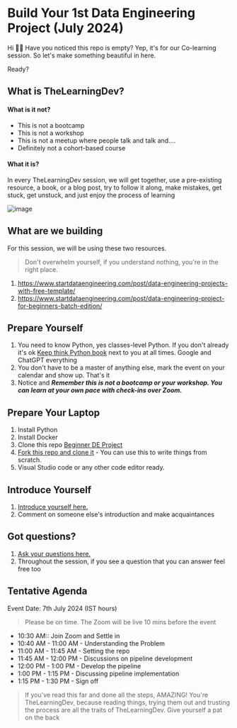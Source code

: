 # Build Your 1st Data Engineering Project (July 2024)

Hi 👋🏻 Have you noticed this repo is empty? Yep, it's for our Co-learning session. So let's make something beautiful in here.

Ready?

## What is TheLearningDev?

#### What is it not?

- This is not a bootcamp
- This is not a workshop
- This is not a meetup where people talk and talk and....
- Definitely not a cohort-based course

#### What it is?

In every TheLearningDev session, we will get together, use a pre-existing resource, a book, or a blog post, try to follow it along, make mistakes, get stuck, get unstuck, and just enjoy the process of learning

![image](https://github.com/thelearningdev/build-your-de-project/assets/10116000/1ded54cf-80ee-4e6c-8ac1-d413cfb3da24)

## What are we building

For this session, we will be using these two resources.

> Don't overwhelm yourself, if you understand nothing, you're in the right place. 

1. https://www.startdataengineering.com/post/data-engineering-projects-with-free-template/
2. https://www.startdataengineering.com/post/data-engineering-project-for-beginners-batch-edition/



## Prepare Yourself

1. You need to know Python, yes classes-level Python. If you don't already it's ok [Keep think Python book](https://greenteapress.com/thinkpython2/thinkpython2.pdf) next to you at all times. Google and ChatGPT everything
2. You don't have to be a master of anything else, mark the event on your calendar and show up. That's it
3. Notice and ***Remember this is not a bootcamp or your workshop. You can learn at your own pace with check-ins over Zoom.***

## Prepare Your Laptop

1. Install Python
2. Install Docker
3. Clone this repo [Beginner DE Project](https://github.com/josephmachado/beginner_de_project)
4. [Fork this repo and clone it](https://github.com/thelearningdev/build-your-de-project) - You can use this to write things from scratch. 
5. Visual Studio code or any other code editor ready.

## Introduce Yourself 

1. [Introduce yourself here.](https://github.com/thelearningdev/build-your-de-project/discussions/3)
2. Comment on someone else's introduction and make acquaintances

## Got questions?

1. [Ask your questions here.](https://github.com/thelearningdev/build-your-de-project/discussions/categories/general-q-a)
2. Throughout the session, if you see a question that you can answer feel free too

## Tentative Agenda

Event Date: 7th July 2024 (IST hours)
> Please be on time. The Zoom will be live 10 mins before the event

- 10:30 AM:: Join Zoom and Settle in
- 10:40 AM - 11:00 AM - Understanding the Problem 
- 11:00 AM - 11:45 AM - Setting the repo
- 11:45 AM - 12:00 PM - Discussions on pipeline development
- 12:00 PM - 1:00 PM - Develop the pipeline
- 1:00 PM - 1:15 PM - Discussing pipeline implementation
- 1:15 PM - 1:30 PM - Sign off

> If you've read this far and done all the steps, AMAZING! You're TheLearningDev, because reading things, trying them out and trusting the process are all the traits of TheLearningDev. Give yourself a pat on the back 
